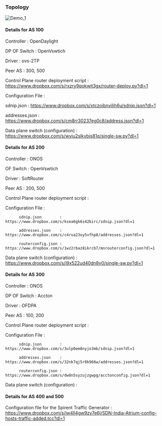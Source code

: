 ### Topology

![Demo_1](https://www.dropbox.com/s/38j0i8e3zuojil6/OTI_Demo_1.png?dl=1)

#### Details for AS 100

Controller    : OpenDaylight

DP OF Switch  : OpenVswtich

Driver        : ovs-2TP

Peer AS       : 300, 500

Control Plane router deployment script : https://www.dropbox.com/s/rxzry9qokwit3gx/router-deploy.py?dl=1

Configuration File :

sdnip.json     :   https://www.dropbox.com/s/xtczoibnvilih6u/sdnip.json?dl=1

addresses.json :   https://www.dropbox.com/s/cm8rr30237eg0c8/address.json?dl=1

Data plane switch (configuration) : https://www.dropbox.com/s/wyiu2slkvbjs81q/single-sw.py?dl=1



#### Details for AS 200

Controller : ONOS

OF Switch  : OpenVswtich

Driver     : SoftRouter

Peer AS    : 200, 500

Control Plane router deployment script :

Configuration File :

          sdnip.json        : https://www.dropbox.com/s/ksea6gk6s42birc/sdnip.json?dl=1

          addresses.json    : https://www.dropbox.com/s/c4rua23oy5vfhp8/addresses.json?dl=1

          routerconfig.json : https://www.dropbox.com/s/1wz2rbaz8ikrcb7/mnrouterconfig.json?dl=1

Data plane switch (configuration) : https://www.dropbox.com/s/i9x522ud40dn8y0/single-sw.py?dl=1

#### Details for AS 300

Controller    : ONOS

DP OF Switch  : Accton

Driver        : OFDPA

Peer AS       : 100, 200

Control Plane router deployment script :

Configuration File :

          sdnip.json        : https://www.dropbox.com/s/3ulp0em8nyjo3mb/sdnip.json?dl=1

          addresses.json    : https://www.dropbox.com/s/32nk7qj5r8k966w/addresses.json?dl=1

          routerconfig.json : https://www.dropbox.com/s/dw8n5syzujzgwpg/acctonconfig.json?dl=1

Data plane switch (configuration) :


#### Details for AS 400 and 500

Configuration file for the Spirent Traffic Generator : https://www.dropbox.com/s/iw4ll4gw9zy7e6j/SDN-India-Atrium-config-hosts-traffic-added.tcc?dl=1
